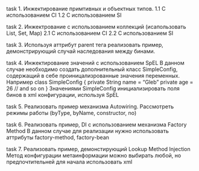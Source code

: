task 1.  Инжектирование примтивных и объектных типов.
    1.1 С использованием CI
    1.2 C использованием SI
    
task 2. Инжектрование с использованием коллекций (исапользовать List, Set, Map)
    2.1 С использованием CI
    2.2 С использованием SI
    
task 3. Используя аттрибут parent тега <bean> реализовать пример, демонстрирующий случай наследования между бинами.
    
task 4. Инжектирование значений с использованием SpEL
  В данном случае необходимо создать дополнительный класс SimpleConfig, содержащий в себе проиницализрованные значения переменных. Например
  class SimpleConfig {
    private String name = “Gleb”
    private age = 26
  // and so on
  }
  Значениями SimpleConfig инициализировать поля бинов в xml конфигурации, используя SpEL
  
task 5. Реализовать пример механизма Autowiring. Рассмотреть режимы работы (byType, byName, constructor, no)

task 6. Реализовать пример, DI с использованием механизма Factory Method
  В данном случае для реализации нужно использовать аттрибуты factory-method, factory-bean
  
task 7. Реализовать пример, демонстирующий Lookup Method Injection
  Метод конфигурации метаинформации можно выбирать любой, но предпочтительней для начала использовать xml
